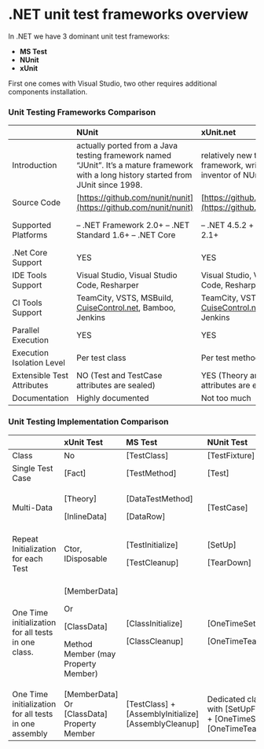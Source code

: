# .NET unit test frameworks overview

In .NET we have 3 dominant unit test frameworks:

* **MS Test**
* **NUnit**
* **xUnit**

First one comes with Visual Studio, two other requires additional components installation.

### Unit Testing Frameworks Comparison

|   | **NUnit** | **xUnit.net** | **MSTest** |
| :--- | :--- | :--- | :--- |
| Introduction | actually ported from a Java testing framework named “JUnit”. It’s a mature framework with a long history started from JUnit since 1998.  | relatively new testing framework, written by original inventor of NUnit v2. | The evolution of Microsoft's Test Framework |
| Source Code | [https://github.com/nunit/nunit](https://github.com/nunit/nunit) | [https://github.com/xunit/xunit](https://github.com/xunit/xunit) | [https://github.com/Microsoft/testfx](https://github.com/Microsoft/testfx) |
| Supported Platforms | – .NET Framework 2.0+ – .NET Standard 1.6+ – .NET Core | – .NET 4.5.2 + – .NET Core 2.1+ | – .NET 4.5.0+ – .NET Core 1.0+ \(Universal Windows Apps 10+, DNX Core 5+\) – ASP.NET Core 1.0+ |
| .Net Core Support |  YES | YES | YES |
| IDE Tools Support |  Visual Studio, Visual Studio Code, Resharper |  Visual Studio, Visual Studio Code, Resharper | Visual Studio, Visual Studio Code, Resharper |
| CI Tools Support |  TeamCity, VSTS, MSBuild, [CuiseControl.net](http://cuisecontrol.net/), Bamboo, Jenkins |  TeamCity, VSTS, MSBuild, [CuiseControl.net](http://cuisecontrol.net/), Bamboo, Jenkins | TeamCity, VSTS, MSBuild, [CuiseControl.net](http://cuisecontrol.net/), Bamboo, Jenkins |
| Parallel Execution |  YES |  YES | YES |
| Execution Isolation Level | Per test class | Per test method | Per test class |
| Extensible Test Attributes | NO \(Test and TestCase attributes are sealed\) | YES \(Theory and Fact attributes are extensible\) | No |
| Documentation | Highly documented | Not too much | Documented Well |

### Unit Testing Implementation Comparison

<table>
  <thead>
    <tr>
      <th style="text-align:left"></th>
      <th style="text-align:left"><b>xUnit Test</b>
      </th>
      <th style="text-align:left"><b>MS Test</b>
      </th>
      <th style="text-align:left"><b>NUnit Test</b>
      </th>
    </tr>
  </thead>
  <tbody>
    <tr>
      <td style="text-align:left">Class</td>
      <td style="text-align:left">No</td>
      <td style="text-align:left">[TestClass]</td>
      <td style="text-align:left">[TestFixture]</td>
    </tr>
    <tr>
      <td style="text-align:left">Single Test Case</td>
      <td style="text-align:left">[Fact]</td>
      <td style="text-align:left">[TestMethod]</td>
      <td style="text-align:left">[Test]</td>
    </tr>
    <tr>
      <td style="text-align:left">Multi-Data</td>
      <td style="text-align:left">
        <p>[Theory]</p>
        <p>[InlineData]</p>
      </td>
      <td style="text-align:left">
        <p>[DataTestMethod]</p>
        <p>[DataRow]</p>
      </td>
      <td style="text-align:left">[TestCase]</td>
    </tr>
    <tr>
      <td style="text-align:left">Repeat Initialization for each Test</td>
      <td style="text-align:left">Ctor, IDisposable</td>
      <td style="text-align:left">
        <p>[TestInitialize]</p>
        <p>[TestCleanup]</p>
      </td>
      <td style="text-align:left">
        <p>[SetUp]</p>
        <p>[TearDown]</p>
      </td>
    </tr>
    <tr>
      <td style="text-align:left">One Time initialization for all tests in one class.</td>
      <td style="text-align:left">
        <p>[MemberData]</p>
        <p>Or</p>
        <p>[ClassData]</p>
        <p>Method Member (may Property Member)</p>
      </td>
      <td style="text-align:left">
        <p>[ClassInitialize]</p>
        <p>[ClassCleanup]</p>
      </td>
      <td style="text-align:left">
        <p>[OneTimeSetUp]</p>
        <p>[OneTimeTearDown]</p>
      </td>
    </tr>
    <tr>
      <td style="text-align:left">One Time initialization for all tests in one assembly</td>
      <td style="text-align:left">[MemberData] Or [ClassData] Property Member</td>
      <td style="text-align:left">[TestClass] + [AssemblyInitialize] [AssemblyCleanup]</td>
      <td style="text-align:left">Dedicated class with [SetUpFixture] + [OneTimeSetUp] [OneTimeTearDown]</td>
    </tr>
  </tbody>
</table>